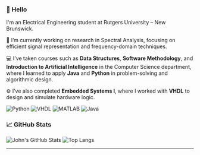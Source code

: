 ### 👋 Hello

<p align="left">
I'm an Electrical Engineering student at Rutgers University – New Brunswick.
</p>

🔬 I’m currently working on research in Spectral Analysis, focusing on efficient signal representation and frequency-domain techniques.  

💻 I’ve taken courses such as **Data Structures**, **Software Methodology**, and **Introduction to Artificial Intelligence** in the Computer Science department, where I learned to apply **Java** and **Python** in problem-solving and algorithmic design.  

⚙️ I’ve also completed **Embedded Systems I**, where I worked with **VHDL** to design and simulate hardware logic.  


![Python](https://img.shields.io/badge/-Python-333?style=flat&logo=python)
![VHDL](https://img.shields.io/badge/-VHDL-333?style=flat&logo=vhdl)
![MATLAB](https://img.shields.io/badge/-MATLAB-333?style=flat&logo=mathworks)
![Java](https://img.shields.io/badge/-Java-333?style=flat&logo=java)

### 📈 GitHub Stats

![John's GitHub Stats](https://github-readme-stats.vercel.app/api?username=scarletrat&show_icons=true&theme=tokyonight)
![Top Langs](https://github-readme-stats.vercel.app/api/top-langs/?username=scarletrat&layout=compact&theme=tokyonight)

---

<!--
**scarletrat/scarletrat** is a ✨ _special_ ✨ repository because its `README.md` (this file) appears on your GitHub profile.

Here are some ideas to get you started:

- 🔭 I’m currently working on research of Spectral Analysis. 
- 🌱 I have taken Data Structures, Software Methology, and Intro to AI in the computer science department where I learn to apply Java and Python.
- 👯 I have taken Embedded Systems I where I have learned to apply hardware language, VHDl.
- 🤔 I’m looking for help with ...
- 💬 Ask me about ...
- 📫 How to reach me: ...
- 😄 Pronouns: ...
- ⚡ Fun fact: ...
-->
